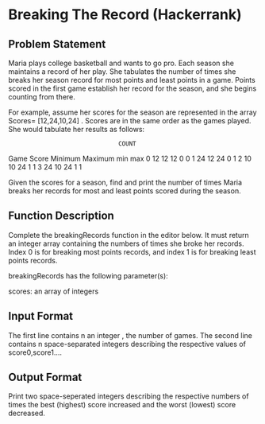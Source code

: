 # Breaking The Record (Hackerrank)

## Problem Statement
Maria plays college basketball and wants to go pro. Each season she maintains a record of her play. She tabulates the number of times she breaks her season record for most points and least points in a game. Points scored in the first game establish her record for the season, and she begins counting from there.

For example, assume her scores for the season are represented in the array Scores= [12,24,10,24] . Scores are in the same order as the games played. She would tabulate her results as follows:

                                   COUNT
Game   Score    Minimum  Maximum  min max
0       12        12        12    0  0
1       24        12        24    0  1
2       10        10        24    1  1
3       24        10        24    1  1

Given the scores for a season, find and print the number of times Maria breaks her records for most and least points scored during the season.

## Function Description
Complete the breakingRecords function in the editor below. It must return an integer array containing the numbers of times she broke her records. Index 0 is for breaking most points records, and index 1 is for breaking least points records.

breakingRecords has the following parameter(s):

scores: an array of integers

## Input Format
The first line contains n an integer , the number of games.
The second line contains n space-separated integers describing the respective values of score0,score1....

## Output Format
Print two space-seperated integers describing the respective numbers of times the best (highest) score increased and the worst (lowest) score decreased.
